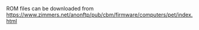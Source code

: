 ROM files can be downloaded from https://www.zimmers.net/anonftp/pub/cbm/firmware/computers/pet/index.html
